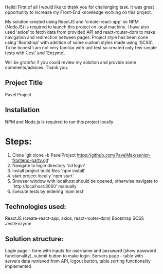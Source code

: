 Hello! First of all I would like to thank you for challenging task. It was great opportunity to increase my Front-End knowledge working on this project. 

My solution created using ReactJS and 'create-react-app' so NPM (NodeJS) is required to launch this project on local machine. I have also used 'axios' to fetch data from provided API and react-router-dom to make navigation and redirection between pages. Project style has been done using 'Bootstrap' with addition of some custom styles made using 'SCSS'. To be honest I am not very familiar with unit test so created only few simple tests with 'Jest' and 'Enzyme'.

Will be grateful if you could review my solution and provide some comments/advices.
Thank you.

## Project Title
Pavel Project

## Installation
NPM and Node.js is required to run this project locally
# Steps:

1. Clone 'git clone -b PavelProject https://github.com/PavelMak/senior-frontend-party.git'
2. Navigate to login directory 'cd login'
3. Install project build files 'npm install'
4. start project locally 'npm start'
5. Browser window with localhost should be opened, otherwise navigate to 'http://localhost:3000' manually
6. Execute tests by entering 'npm test'

## Technologies used:
ReactJS (create-react-app, axios, react-router-dom)
Bootstrap
SCSS
Jest/Enzyme

## Solution structure:

Login page - form with inputs for username and password (show password functionality), submit button to make login.
Servers page - table with servers data retrieved from API, logout button, table sorting functionality implemented.